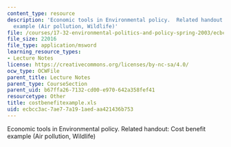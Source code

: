 ```yaml
---
content_type: resource
description: 'Economic tools in Environmental policy.  Related handout: Cost benefit
  example (Air pollution, Wildlife)'
file: /courses/17-32-environmental-politics-and-policy-spring-2003/ecbcc3ac7ae77a191aedaa421436b753_costbenefitexample.xls
file_size: 22016
file_type: application/msword
learning_resource_types:
- Lecture Notes
license: https://creativecommons.org/licenses/by-nc-sa/4.0/
ocw_type: OCWFile
parent_title: Lecture Notes
parent_type: CourseSection
parent_uid: b67ffa26-7132-cd00-e970-642a358fef41
resourcetype: Other
title: costbenefitexample.xls
uid: ecbcc3ac-7ae7-7a19-1aed-aa421436b753
---
```

Economic tools in Environmental policy.  Related handout: Cost benefit example (Air pollution, Wildlife)